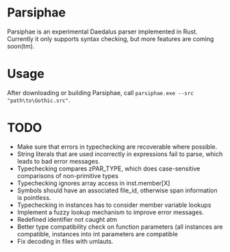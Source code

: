 # Parsiphae

Parsiphae is an experimental Daedalus parser implemented in Rust. Currently it only supports syntax checking, but more features are coming soon(tm).

# Usage
After downloading or building Parsiphae, call `parsiphae.exe --src "path\to\Gothic.src"`.


# TODO
* Make sure that errors in typechecking are recoverable where possible.
* String literals that are used incorrectly in expressions fail to parse, which leads to bad error messages.
* Typechecking compares zPAR_TYPE, which does case-sensitive comparisons of non-primitive types
* Typechecking ignores array access in inst.member[X]
* Symbols should have an associated file_id, otherwise span information is pointless.
* Typechecking in instances has to consider member variable lookups
* Implement a fuzzy lookup mechanism to improve error messages.
* Redefined identifier not caught atm
* Better type compatibility check on function parameters (all instances are compatible, instances into int parameters are compatible
* Fix decoding in files with umlauts.